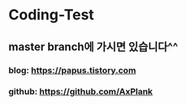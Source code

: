 # Coding-Test
## master branch에 가시면 있습니다^^
### blog: https://papus.tistory.com
### github: https://github.com/AxPlank
